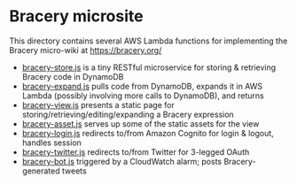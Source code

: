 # Bracery microsite

This directory contains several AWS Lambda functions for implementing the Bracery micro-wiki at https://bracery.org/

- [bracery-store.js](bracery-store.js) is a tiny RESTful microservice for storing & retrieving Bracery code in DynamoDB
- [bracery-expand.js](bracery-expand.js) pulls code from DynamoDB, expands it in AWS Lambda (possibly involving more calls to DynamoDB), and returns
- [bracery-view.js](bracery-view.js) presents a static page for storing/retrieving/editing/expanding a Bracery expression
- [bracery-asset.js](bracery-asset.js) serves up some of the static assets for the view
- [bracery-login.js](bracery-login.js) redirects to/from Amazon Cognito for login & logout, handles session
- [bracery-twitter.js](bracery-twitter.js) redirects to/from Twitter for 3-legged OAuth
- [bracery-bot.js](bracery-bot.js) triggered by a CloudWatch alarm; posts Bracery-generated tweets
